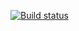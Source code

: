 [![Build status](https://ci.appveyor.com/api/projects/status/cel97qg281u878rr?svg=true)](https://ci.appveyor.com/project/Daria-chizh/in-memory-sorting)
